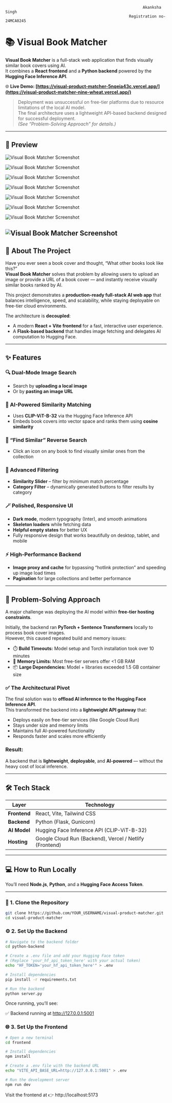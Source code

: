                                                                 Akanksha Singh
                                                          Registration no- 24MCA0245

# 📚 Visual Book Matcher

**Visual Book Matcher** is a full-stack web application that finds visually similar book covers using AI.  
It combines a **React frontend** and a **Python backend** powered by the **Hugging Face Inference API**.

🌐 **Live Demo: [https://visual-product-matcher-5nqeia43c.vercel.app/](https://visual-product-matcher-nine-wheat.vercel.app/)**  
> Deployment was unsuccessful on free-tier platforms due to resource limitations of the local AI model.  
> The final architecture uses a lightweight API-based backend designed for successful deployment.  
> *(See “Problem-Solving Approach” for details.)*

---

## 📸 Preview

![Visual Book Matcher Screenshot](./frontend/src/assets/1.png)

![Visual Book Matcher Screenshot](./frontend/src/assets/1.1.png)

![Visual Book Matcher Screenshot](./frontend/src/assets/2.png)

![Visual Book Matcher Screenshot](./frontend/src/assets/3.png)

![Visual Book Matcher Screenshot](./frontend/src/assets/4.png)

![Visual Book Matcher Screenshot](./frontend/src/assets/5.png)

![Visual Book Matcher Screenshot](./frontend/src/assets/5.1.png)

![Visual Book Matcher Screenshot](./frontend/src/assets/6.png)
---

## 🧠 About The Project

Have you ever seen a book cover and thought, “What other books look like this?”  
**Visual Book Matcher** solves that problem by allowing users to upload an image or provide a URL of a book cover — and instantly receive visually similar books ranked by AI.

This project demonstrates a **production-ready full-stack AI web app** that balances intelligence, speed, and scalability, while staying deployable on free-tier cloud environments.

The architecture is **decoupled**:
- A modern **React + Vite frontend** for a fast, interactive user experience.  
- A **Flask-based backend** that handles image fetching and delegates AI computation to Hugging Face.

---

## ✨ Features

### 🔍 Dual-Mode Image Search
- Search by **uploading a local image**  
- Or by **pasting an image URL**

### 🤖 AI-Powered Similarity Matching
- Uses **CLIP-ViT-B-32** via the Hugging Face Inference API  
- Embeds book covers into vector space and ranks them using **cosine similarity**

### 🔁 “Find Similar” Reverse Search
- Click an icon on any book to find visually similar ones from the collection

### 🧩 Advanced Filtering
- **Similarity Slider** – filter by minimum match percentage  
- **Category Filter** – dynamically generated buttons to filter results by category

### 🪄 Polished, Responsive UI
- **Dark mode**, modern typography (Inter), and smooth animations  
- **Skeleton loaders** while fetching data  
- **Helpful empty states** for better UX  
- Fully responsive design that works beautifully on desktop, tablet, and mobile

### ⚡ High-Performance Backend
- **Image proxy and cache** for bypassing “hotlink protection” and speeding up image load times  
- **Pagination** for large collections and better performance

---

## 🧠 Problem-Solving Approach

A major challenge was deploying the AI model within **free-tier hosting constraints**.

Initially, the backend ran **PyTorch + Sentence Transformers** locally to process book cover images.  
However, this caused repeated build and memory issues:

- ⏱️ **Build Timeouts:** Model setup and Torch installation took over 10 minutes  
- 💾 **Memory Limits:** Most free-tier servers offer <1 GB RAM  
- 📦 **Large Dependencies:** Model + libraries exceeded 1.5 GB container size  

### ✅ The Architectural Pivot

The final solution was to **offload AI inference to the Hugging Face Inference API**.  
This transformed the backend into a **lightweight API gateway** that:
- Deploys easily on free-tier services (like Google Cloud Run)
- Stays under size and memory limits  
- Maintains full AI-powered functionality  
- Responds faster and scales more efficiently  

### Result:
A backend that is **lightweight**, **deployable**, and **AI-powered** — without the heavy cost of local inference.

---

## 🛠️ Tech Stack

| Layer | Technology |
|-------|-------------|
| **Frontend** | React, Vite, Tailwind CSS |
| **Backend** | Python (Flask, Gunicorn) |
| **AI Model** | Hugging Face Inference API (CLIP-ViT-B-32) |
| **Hosting** | Google Cloud Run (Backend), Vercel / Netlify (Frontend) |

---

## 💻 How to Run Locally

You’ll need **Node.js**, **Python**, and a **Hugging Face Access Token**.

---

### 🧩 1. Clone the Repository

```bash
git clone https://github.com/YOUR_USERNAME/visual-product-matcher.git
cd visual-product-matcher 
```
### ⚙️ 2. Set Up the Backend

``` bash
# Navigate to the backend folder
cd python-backend

# Create a .env file and add your Hugging Face token
# (Replace 'your_hf_api_token_here' with your actual token)
echo "HF_TOKEN='your_hf_api_token_here'" > .env

# Install dependencies
pip install -r requirements.txt

# Run the backend
python server.py

```

Once running, you’ll see:

✅ Backend running at http://127.0.0.1:5001

### 🌐 3. Set Up the Frontend

```bash
# Open a new terminal
cd frontend

# Install dependencies
npm install

# Create a .env file with the backend URL
echo "VITE_API_BASE_URL=http://127.0.0.1:5001" > .env

# Run the development server
npm run dev
```

Visit the frontend at 👉 http://localhost:5173
